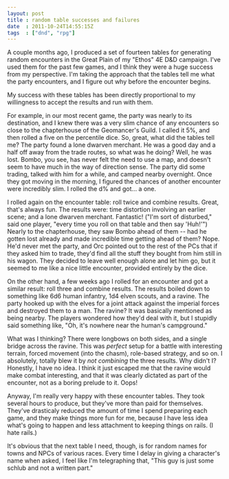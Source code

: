 ```yaml
---
layout: post
title : random table successes and failures
date  : 2011-10-24T14:55:15Z
tags  : ["dnd", "rpg"]
---
```

A couple months ago, I produced a set of fourteen tables for generating random
encounters in the Great Plain of my "Ethos" 4E D&D campaign.  I've used them
for the past few games, and I think they were a huge success from my
perspective.  I'm taking the approach that the tables tell me what the party
encounters, and I figure out why before the encounter begins.

My success with these tables has been directly proportional to my willingness
to accept the results and run with them.

For example, in our most recent game, the party was nearly to its destination,
and I knew there was a very slim chance of any encounters so close to the
chapterhouse of the Geomancer's Guild.  I called it 5%, and then rolled a five
on the percentile dice.  So, great, what did the tables tell me?  The party
found a lone dwarven merchant.  He was a good day and a half off away from the
trade routes, so what was he doing?  Well, he was lost.  Bombo, you see, has
never felt the need to use a map, and doesn't seem to have much in the way of
direction sense.  The party did some trading, talked with him for a while, and
camped nearby overnight.  Once they got moving in the morning, I figured the
chances of another encounter were incredibly slim.  I rolled the d% and got...
a one.

I rolled again on the encounter table:  roll twice and combine results.  Great,
that's always fun.  The results were:  time distortion involving an earlier scene; and a lone dwarven
merchant.  Fantastic!  ("I'm sort of disturbed," said one player, "every time
you roll on that table and then say 'Huh!'")  Nearly to the chapterhouse, they
saw Bombo ahead of them -- had he gotten lost already and made incredible time
getting ahead of them?  Nope.  He'd never met the party, and Orc pointed out to
the rest of the PCs that if they asked him to trade, they'd find all the stuff
they bought from him still in his wagon.  They decided to leave well enough
alone and let him go, but it seemed to me like a nice little encounter,
provided entirely by the dice.

On the other hand, a few weeks ago I rolled for an encounter and got a similar
result: roll three and combine results.  The results boiled down to something
like 6d6 human infantry, 1d4 elven scouts, and a ravine.  The party hooked up
with the elves for a joint attack against the imperial forces and destroyed
them to a man.  The ravine?  It was basically mentioned as being nearby.  The
players wondered how they'd deal with it, but I stupidly said something like,
"Oh, it's nowhere near the human's campground."

What was I thinking?  There were longbows on both sides, and a single bridge
across the ravine.  This was *perfect* setup for a battle with interesting
terrain, forced movement (into the chasm), role-based strategy, and so on.  I
absolutely, totally blew it by *not combining* the three results.  Why didn't
I?  Honestly, I have no idea.  I think it just escaped me that the ravine would
make combat interesting, and that it was clearly dictated as part of the
encounter, not as a boring prelude to it.  Oops!

Anyway, I'm really very happy with these encounter tables.  They took several
hours to produce, but they've more than paid for themselves.  They've
drasticaly reduced the amount of time I spend preparing each game, and they
make things more fun for me, because I have less idea what's going to happen
and less attachment to keeping things on rails.  (I hate rails.)

It's obvious that the next table I need, though, is for random names for towns
and NPCs of various races.  Every time I delay in giving a character's name
when asked, I feel like I'm telegraphing that, "This guy is just some schlub
and not a written part."

